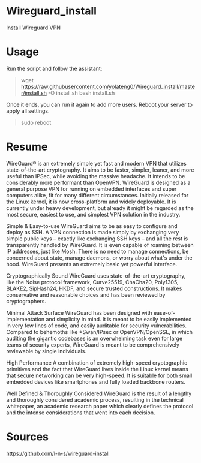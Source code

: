 # Wireguard_install
Install Wireguard VPN 

# Usage

Run the script and follow the assistant:

> wget https://raw.githubusercontent.com/yolateng0/Wireguard_install/master/install.sh -O install.sh
bash install.sh

Once it ends, you can run it again to add more users. Reboot your server to apply all settings.
> sudo reboot

# Resume

WireGuard® is an extremely simple yet fast and modern VPN that utilizes state-of-the-art cryptography. It aims to be faster, simpler, leaner, and more useful than IPSec, while avoiding the massive headache. It intends to be considerably more performant than OpenVPN. WireGuard is designed as a general purpose VPN for running on embedded interfaces and super computers alike, fit for many different circumstances. Initially released for the Linux kernel, it is now cross-platform and widely deployable. It is currently under heavy development, but already it might be regarded as the most secure, easiest to use, and simplest VPN solution in the industry.

 Simple & Easy-to-use
WireGuard aims to be as easy to configure and deploy as SSH. A VPN connection is made simply by exchanging very simple public keys – exactly like exchanging SSH keys – and all the rest is transparently handled by WireGuard. It is even capable of roaming between IP addresses, just like Mosh. There is no need to manage connections, be concerned about state, manage daemons, or worry about what's under the hood. WireGuard presents an extremely basic yet powerful interface.

 Cryptographically Sound
WireGuard uses state-of-the-art cryptography, like the Noise protocol framework, Curve25519, ChaCha20, Poly1305, BLAKE2, SipHash24, HKDF, and secure trusted constructions. It makes conservative and reasonable choices and has been reviewed by cryptographers.

 Minimal Attack Surface
WireGuard has been designed with ease-of-implementation and simplicity in mind. It is meant to be easily implemented in very few lines of code, and easily auditable for security vulnerabilities. Compared to behemoths like *Swan/IPsec or OpenVPN/OpenSSL, in which auditing the gigantic codebases is an overwhelming task even for large teams of security experts, WireGuard is meant to be comprehensively reviewable by single individuals.

 High Performance
A combination of extremely high-speed cryptographic primitives and the fact that WireGuard lives inside the Linux kernel means that secure networking can be very high-speed. It is suitable for both small embedded devices like smartphones and fully loaded backbone routers.

 Well Defined & Thoroughly Considered
WireGuard is the result of a lengthy and thoroughly considered academic process, resulting in the technical whitepaper, an academic research paper which clearly defines the protocol and the intense considerations that went into each decision.



# Sources
https://github.com/l-n-s/wireguard-install
